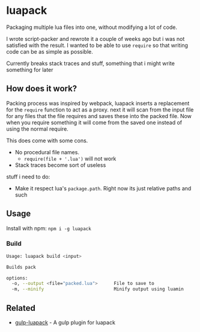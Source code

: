 # luapack

Packaging multiple lua files into one, without modifying a lot of code.

I wrote script-packer and rewrote it a couple of weeks ago but i was not satisfied with the result. I wanted to be able to use `require` so that writing code can be as simple as possible.

Currently breaks stack traces and stuff, something that i might write something for later

## How does it work?

Packing process was inspired by webpack, luapack inserts a replacement for the `require` function to act as a proxy. next it will scan from the input file for any files that the file requires and saves these into the packed file. Now when you require something it will come from the saved one instead of using the normal require.

This does come with some cons.
- No procedural file names.
  - `require(file + '.lua')` will not work
- Stack traces become sort of useless

stuff i need to do:
- Make it respect lua's `package.path`. Right now its just relative paths and such

## Usage

Install with npm: `npm i -g luapack`

### Build

```sh
Usage: luapack build <input>

Builds pack

options:
  -o, --output <file="packed.lua">      File to save to
  -m, --minify                          Minify output using luamin
```

## Related

- [gulp-luapack](https://github.com/Luxizzle/gulp-luapack) - A gulp plugin for luapack